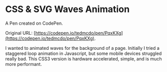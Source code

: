 # CSS & SVG Waves Animation

A Pen created on CodePen.

Original URL: [https://codepen.io/tedmcdo/pen/PqxKXg](https://codepen.io/tedmcdo/pen/PqxKXg).

I wanted to animated waves for the background of a page. Initially I tried a staggered loop animation in Javascript, but some mobile devices struggled really bad. This CSS3 version is hardware accelerated, simple, and is much more performant.